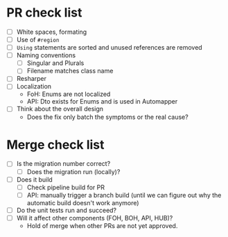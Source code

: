 # PR check list

- [ ] White spaces, formating
- [ ] Use of `#region`
- [ ] `Using` statements are sorted and unused references are removed
- [ ] Naming conventions
  - [ ] Singular and Plurals
  - [ ] Filename matches class name
- [ ] Resharper
- [ ] Localization
  - FoH: Enums are not localized
  - API: Dto exists for Enums and is used in Automapper
- [ ] Think about the overall design
  - Does the fix only batch the symptoms or the real cause?

# Merge check list

- [ ] Is the migration number correct?
  - [ ] Does the migration run (locally)?
- [ ] Does it build
  - [ ] Check pipeline build for PR
  - [ ] API: manually trigger a branch build (until we can figure out why the automatic build doesn't work anymore)
- [ ] Do the unit tests run and succeed?
- [ ] Will it affect other components (FOH, BOH, API, HUB)?
  - Hold of merge when other PRs are not yet approved.
